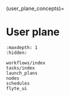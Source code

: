 (user_plane_concepts)=
# User plane

```{toctree}
:maxdepth: 1
:hidden:

workflows/index
tasks/index
launch_plans
nodes
schedules
flyte_ui
```
